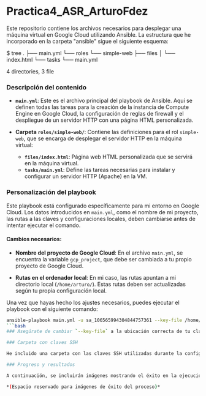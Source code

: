 # Practica4_ASR_ArturoFdez

Este repositorio contiene los archivos necesarios para desplegar una máquina virtual en Google Cloud utilizando Ansible. La estructura que he incorporado en la carpeta "ansible" sigue el siguiente esquema:

$ tree
.
├── main.yml
└── roles
    └── simple-web
        ├── files
        │   └── index.html
        └── tasks
            └── main.yml

4 directories, 3 file


### Descripción del contenido

- **`main.yml`**: Este es el archivo principal del playbook de Ansible. Aquí se definen todas las tareas para la creación de la instancia de Compute Engine en Google Cloud, la configuración de reglas de firewall y el despliegue de un servidor HTTP con una página HTML personalizada.
  
- **Carpeta `roles/simple-web/`**: Contiene las definiciones para el rol `simple-web`, que se encarga de desplegar el servidor HTTP en la máquina virtual:
  - **`files/index.html`**: Página web HTML personalizada que se servirá en la máquina virtual.
  - **`tasks/main.yml`**: Define las tareas necesarias para instalar y configurar un servidor HTTP (Apache) en la VM.

### Personalización del playbook

Este playbook está configurado específicamente para mi entorno en Google Cloud. Los datos introducidos en `main.yml`, como el nombre de mi proyecto, las rutas a las claves y configuraciones locales, deben cambiarse antes de intentar ejecutar el comando.

#### Cambios necesarios:
- **Nombre del proyecto de Google Cloud**: En el archivo `main.yml`, se encuentra la variable `gcp_project`, que debe ser cambiada a tu propio proyecto de Google Cloud.
  
- **Rutas en el ordenador local**: En mi caso, las rutas apuntan a mi directorio local (`/home/arturo/`). Estas rutas deben ser actualizadas según tu propia configuración local.

Una vez que hayas hecho los ajustes necesarios, puedes ejecutar el playbook con el siguiente comando:

```bash
ansible-playbook main.yml -u sa_106565994304844757361 --key-file /home/arturo/.ssh/ssh-key-ansible-sa
```bash
### Asegúrate de cambiar `--key-file` a la ubicación correcta de tu clave SSH privada.

### Carpeta con claves SSH

He incluido una carpeta con las claves SSH utilizadas durante la configuración por si es necesario utilizarlas. Si decides usar tus propias claves, deberás asegurarte de que están correctamente añadidas a la instancia de Google Cloud.

### Progreso y resultados

A continuación, se incluirán imágenes mostrando el éxito en la ejecución del playbook en mi máquina local, desde la creación de la VM hasta el despliegue exitoso del servidor HTTP.

*(Espacio reservado para imágenes de éxito del proceso)*

